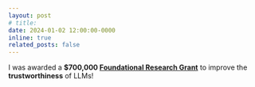 ```yaml
---
layout: post
# title: 
date: 2024-01-02 12:00:00-0000
inline: true
related_posts: false
---
```


I was awarded a **$700,000 [Foundational Research Grant](https://cset.georgetown.edu/foundational-research-grants)** to improve the **trustworthiness** of LLMs!